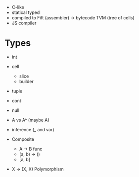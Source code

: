 - C-like
- statical typed
- compiled to Fift (assembler) -> bytecode TVM (tree of cells)
- JS compiler

# Types

- int
- cell
  - slice
  - builder
- tuple
- cont
- null
- A vs A^ (maybe A)
- inference (_ and var)

- Composite
  - A -> B func
  - (a, b) -> ()
  - [a, b]

-  X -> (X, X) Polymorphism

